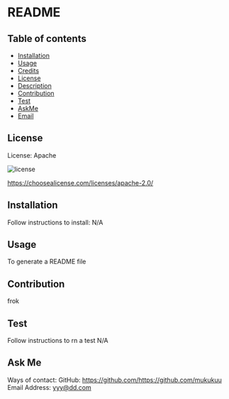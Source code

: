 # README

## Table of contents

* [Installation](#installation)
* [Usage](#usage)
* [Credits](#credits)
* [License](#license)
* [Description](#Description)
* [Contribution](#Contribution)
* [Test](#Test)
* [AskMe](#AskMe)
* [Email](#Email)

## License

License: Apache 

![license](https://img.shields.io/badge/license-Apache-blue)

https://choosealicense.com/licenses/apache-2.0/

## Installation

Follow instructions to install:
N/A

## Usage
To generate a README file

## Contribution
frok

## Test
Follow instructions to rn a test
N/A

## Ask Me
Ways of contact:
GitHub: https://github.com/https://github.com/mukukuu
Email Address: yyy@dd.com
